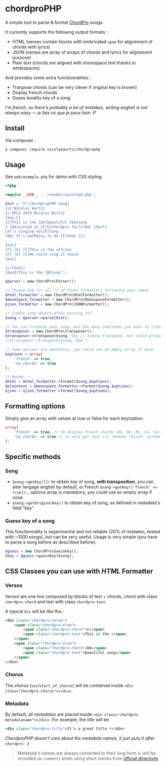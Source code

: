 # chordproPHP

A simple tool to parse & format [ChordPro](https://www.chordpro.org) songs.

It currently supports the following output formats :
- HTML (verses contain blocks with embricated `span` for alignement of chords with lyrics)
- JSON (verses are array of arrays of chords and lyrics for alignement purpose)
- Plain text (chords are aligned with monospace text thanks to whitespaces)

And provides some extra functionnalities :
- Tranpose chords (can be very clever if original key is known)
- Display french chords
- Guess tonality key of a song

_I'm french, so there's probably a lot of mistakes, writing english is not always easy — je fais ce que je peux hein :P_

## Install

Via composer :

``` bash
$ composer require nicolaswurtz/chordprophp
```

## Usage

See `web/example.php` for demo with CSS styling.

``` php
<?php

require __DIR__ . '/vendor/autoload.php';

$txt = "{t:ChordpropPHP Song}
{st:Nicolas Wurtz}
{c:GPL3 2019 Nicolas Wurtz}
{key:C}
[C]This is the [Dm]beautiful [Em]song
I [Dm]wroted in [F/G]Chordpro for[C]mat [Dm/F]
Let's singing a[C/E]long
[Bb] It's ea[Dm]sy to do [F]that [C]

{soc}
[F] [G] [C]This is the refrain
[F] [G] [C]We could sing it twice
{eoc}

{c:Final}
[Em/D]This is the [Bb]end.";

$parser = new ChordPro\Parser();

// Choose one (or all !) of those formatters following your needs
$html_formatter = new ChordPro\HtmlFormatter();
$monospace_formatter = new ChordPro\MonospaceFormatter();
$json_formatter = new ChordPro\JSONFormatter();

// Create song object after parsing txt
$song = $parser->parse($txt);

// You can tranpose your song, put how many semitones you want to transpose in second argument OR desired key (only if metadata "key" is defined)
$transposer = new ChordPro\Transposer();
$transposer->transpose($song,-5); // Simple transpose, but could produce some musical errors (sharp instead of flat)
//$transposer->transpose($song,'Abm');

// Some options are mandatory, you could use en empty array if none
$options = array(
    'french' => true,
    'no_chords' => true
);

// Render !
$html = $html_formatter->format($song,$options);
$plaintext = $monospace_formatter->format($song,$options);
$json = $json_formatter->format($song,$options);
```

## Formatting options
Simply give an array with values at true or false for each key/option.
``` php
array(
    'french' => true, // to display french chords (Do, Ré, Mi, Fa, Sol, La, Si, Do), including Song Key.
    'no_chords' => true // to only get text (it removes "block" system for chords alignements)
);
```

## Specific methods

### Song
- `$song->getKey([])` to obtain key of song, **with transposition**, you can alter langage english by default, or French ```$song->getKey(['french' => true]);```, options array is mandatory, you could use en empty array if none
- `$song->getOriginalKey()` to obtain key of song, as defined in metadata's field "key"

### Guess key of a song
This fonctionnality is experimental and not reliable (20% of mistakes, tested with ~1000 songs), but can be very useful.
Usage is very simple (you have to parse a song before as described before):
``` php
$guess = new ChordPro\GuessKey();
$key = $guess->guessKey($song);
```

## CSS Classes you can use with _HTML_ Formatter

### Verses
_Verses_ are one line composed by blocks of text + chords, chord with class `chordpro-chord` and text with class `chordpro-text`.

A typical `div` will be like this :
``` html
<div class="chordpro-verse">
    <span class="chordpro-elem">
        <span class="chordpro-chord">C</span>
        <span class="chordpro-text">This is the </span>
    </span>
    <span class="chordpro-elem">
        <span class="chordpro-chord">Dm</span>
        <span class="chordpro-text">beautiful song</span>
    </span>
</div>
```

### Chorus
The _chorus_ (`soc`/`start_of_chorus`) will be contained inside ```<div class="chordpro-chorus"></div>```.

### Metadata
By default, all _metadatas_ are placed inside ```<div class="chordpro-metadataname"></div>```.
For example, the _title_ will be
``` html
<div class="chordpro-title">It's a great title !</div>
```
_ChordproPHP doesn't care about the metadata names, it just puts it after `chordpro-` :)_
> Metatada's names are always converted to their long form (`c` will be recorded as `comment`) when using short names from [official directives](https://www.chordpro.org/chordpro/ChordPro-Directives.html)
